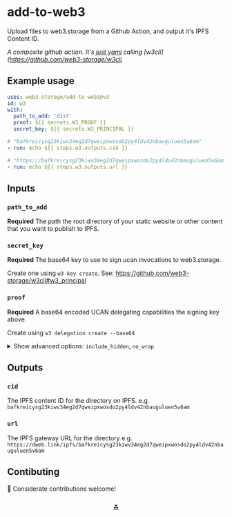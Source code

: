 # add-to-web3

Upload files to web3.storage from a Github Action, and output it's IPFS Content ID.

_A composite github action. It's [just yaml](./action.yml) calling [w3cli](https://github.com/web3-storage/w3cli_

## Example usage

```yaml
uses: web3-storage/add-to-web3@v3
id: w3
with:
  path_to_add: 'dist'
  proof: ${{ secrets.W3_PROOF }}
  secret_key: ${{ secrets.W3_PRINCIPAL }}

# "bafkreicysg23kiwv34eg2d7qweipxwosdo2py4ldv42nbauguluen5v6am"
- run: echo ${{ steps.w3.outputs.cid }}

# "https://bafkreicysg23kiwv34eg2d7qweipxwosdo2py4ldv42nbauguluen5v6am.ipfs.w3s.link"
- run: echo ${{ steps.w3.outputs.url }}
```

## Inputs

### `path_to_add`

**Required** The path the root directory of your static website or other content that you want to publish to IPFS.

### `secret_key`

**Required** The base64 key to use to sign ucan invocations to web3.storage. 

Create one using `w3 key create`. See: https://github.com/web3-storage/w3cli#w3_principal

### `proof`

**Required** A base64 encoded UCAN delegating capabilities the signing key above. 

Create using `w3 delegation create --base64`

<details>
  <summary>Show advanced options: <code>include_hidden</code>, <code>no_wrap</code></summary>

### `include_hidden`

_Default_ `false`

Should hidden files prefixed with a `.` be included when found in the `path_to_add`

see: https://github.com/web3-storage/files-from-path#filesfrompath


### `no_wrap`

_Default_ `false`

Advanced: if `path_to_add` points to a file it will be wrapped in a directory to preserve the filename. To disable that set no_wrap: "true".

</details>

## Outputs

### `cid`

The IPFS content ID for the directory on IPFS. 
e.g. `bafkreicysg23kiwv34eg2d7qweipxwosdo2py4ldv42nbauguluen5v6am`

### `url`

The IPFS gateway URL for the directory 
e.g. `https://dweb.link/ipfs/bafkreicysg23kiwv34eg2d7qweipxwosdo2py4ldv42nbauguluen5v6am`

## Contibuting

💌 Considerate contributions welcome! 

<h3 align="center"><a href="https://web3.storage">⁂</a></h3>
